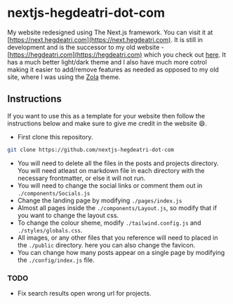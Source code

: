 # nextjs-hegdeatri-dot-com

My website redesigned using The Next.js framework. You can visit it at [https://next.hegdeatri.com](https://next.hegdeatri.com). It is still in development and is the successor to my old website - [https://hegdeatri.com](https://hegdeatri.com) which you check out [here](https://github.com/hegde-atri/hegdeatri-dot-com). It has a much better light/dark theme and I also have much more cotrol making it easier to add/remove features as needed as opposed to my old site, where I was using the [Zola](https://getzola.org) theme.

## Instructions

If you want to use this as a template for your website then follow the instructions below and make sure to give me credit in the website :smile:.

- First clone this repository.
```bash
git clone https://github.com/nextjs-hegdeatri-dot-com
```
- You will need to delete all the files in the posts and projects directory. You will need atleast on markdown file in each directory with the necessary frontmatter, or else it will not run.
- You will need to change the social links or comment them out in `./components/Socials.js`
- Change the landing page by modifying `./pages/index.js`
- Almost all pages inside the `./components/Layout.js`, so modify that if you want to change the layout css.
- To change the colour sheme, modify `./tailwind.config.js` and `./styles/globals.css`.
- All images, or any other files that you reference will need to placed in the `./public` directory. here you can also change the favicon.
- You can change how many posts appear on a single page by modifying the `./config/index.js` file.


### TODO

- Fix search results open wrong url for projects.
